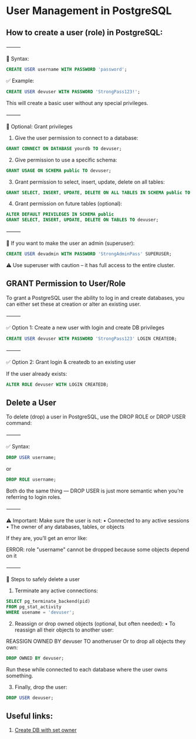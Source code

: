 # User Management in PostgreSQL

## How to create a user (role) in PostgreSQL:

⸻

🔧 Syntax:
```sql
CREATE USER username WITH PASSWORD 'password';
```
✅ Example:
```sql
CREATE USER devuser WITH PASSWORD 'StrongPass123!';
```
This will create a basic user without any special privileges.

⸻

🔐 Optional: Grant privileges

1. Give the user permission to connect to a database:
```sql
GRANT CONNECT ON DATABASE yourdb TO devuser;
```
2. Give permission to use a specific schema:
```sql
GRANT USAGE ON SCHEMA public TO devuser;
```
3. Grant permission to select, insert, update, delete on all tables:
```sql
GRANT SELECT, INSERT, UPDATE, DELETE ON ALL TABLES IN SCHEMA public TO devuser;
```
4. Grant permission on future tables (optional):
```sql
ALTER DEFAULT PRIVILEGES IN SCHEMA public
GRANT SELECT, INSERT, UPDATE, DELETE ON TABLES TO devuser;
```

⸻

👑 If you want to make the user an admin (superuser):
```sql
CREATE USER devadmin WITH PASSWORD 'StrongAdminPass' SUPERUSER;
```
⚠️ Use superuser with caution – it has full access to the entire cluster.


## GRANT Permission to User/Role

To grant a PostgreSQL user the ability to log in and create databases, you can either set these at creation or alter an existing user.

⸻

✅ Option 1: Create a new user with login and create DB privileges
```sql
CREATE USER devuser WITH PASSWORD 'StrongPass123' LOGIN CREATEDB;
```

⸻

✅ Option 2: Grant login & createdb to an existing user

If the user already exists:
```sql
ALTER ROLE devuser WITH LOGIN CREATEDB;
```


## Delete a User

To delete (drop) a user in PostgreSQL, use the DROP ROLE or DROP USER command:

⸻

✅ Syntax:
```sql
DROP USER username;
```
or
```sql
DROP ROLE username;
```
Both do the same thing — DROP USER is just more semantic when you’re referring to login roles.

⸻

⚠️ Important: Make sure the user is not:
	•	Connected to any active sessions
	•	The owner of any databases, tables, or objects

If they are, you’ll get an error like:

ERROR: role "username" cannot be dropped because some objects depend on it

⸻

🔧 Steps to safely delete a user

1. Terminate any active connections:
```sql
SELECT pg_terminate_backend(pid)
FROM pg_stat_activity
WHERE usename = 'devuser';
```
2. Reassign or drop owned objects (optional, but often needed):
	•	To reassign all their objects to another user:

REASSIGN OWNED BY devuser TO anotheruser Or to drop all objects they own:
```sql
DROP OWNED BY devuser;
```
Run these while connected to each database where the user owns something.

3. Finally, drop the user:
```sql
DROP USER devuser;
```

## Useful links:
1. [Create DB with set owner](https://stackoverflow.com/questions/53137763/creating-new-database-with-owner-and-password-in-postgresql) 

